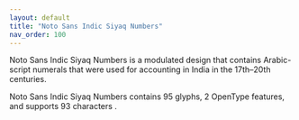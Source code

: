 ```yaml
---
layout: default
title: "Noto Sans Indic Siyaq Numbers"
nav_order: 100
---
```

Noto Sans Indic Siyaq Numbers is a modulated design that contains Arabic-script numerals that were used for accounting in India in the 17th–20th centuries. 

Noto Sans Indic Siyaq Numbers contains 95 glyphs, 2 OpenType features, and supports 93 characters .

